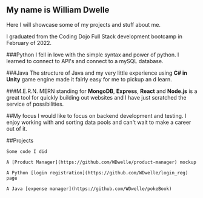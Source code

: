 ## My name is William Dwelle

Here I will showcase some of my projects and stuff about me.

I graduated from the Coding Dojo Full Stack development bootcamp in February of 2022.

###Python
I fell in love with the simple syntax and power of python. I learned to connect to API's and connect to a mySQL database.

###Java
The structure of Java and my very little experience using **C# in Unity** game engine made it fairly easy for me to pickup an d learn.

###M.E.R.N.
MERN standing for **MongoDB**, **Express**, **React** and **Node.js** is a great tool for quickly building out websites and I have just scratched the service of possibilities.

##My focus
I would like to focus on backend development and testing. I enjoy working with and sorting data pools and can't wait to make a career out of it.


##Projects
```
Some code I did

A [Product Manager](https://github.com/WDwelle/product-manager) mockup

A Python [login registration](https://github.com/WDwelle/login_reg) page

A Java [expense manager](https://github.com/WDwelle/pokeBook)
```

